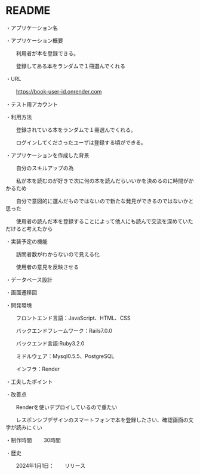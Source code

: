 # README
・アプリケーション名

・アプリケーション概要

　　利用者が本を登録できる。

　　登録してある本をランダムで１冊選んでくれる

・URL

　　https://book-user-id.onrender.com

・テスト用アカウント

・利用方法

　　登録されている本をランダムで１冊選んでくれる。

　　ログインしてくださったユーザは登録する頃ができる。

・アプリケーションを作成した背景

　　自分のスキルアップの為

　　私が本を読むのが好きで次に何の本を読んだらいいかを決めるのに時間がかかるため

　　自分で意図的に選んだものではないので新たな発見ができるのではないかと思った
　

　　使用者の読んだ本を登録することによって他人にも読んで交流を深めていただけると考えたから

・実装予定の機能


　　訪問者数がわからないので見える化

　　使用者の意見を反映させる

・データベース設計

・画面遷移図

・開発環境

　　フロントエンド言語：JavaScript、HTML、CSS

　　バックエンドフレームワーク：Rails7.0.0 

　　バックエンド言語:Ruby3.2.0

　　ミドルウェア：Mysql0.5.5、PostgreSQL

　　インフラ：Render

・工夫したポイント

・改善点

　　Renderを使いデプロイしているので重たい

　　レスポンシブデザインのスマートフォンで本を登録したさい、確認画面の文字が読みにくい

・制作時間
　　30時間


・歴史


　　2024年1月1日：　　リリース
